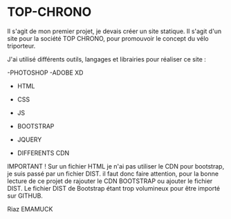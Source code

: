 # TOP-CHRONO
Il s'agit de mon premier projet, je devais créer un site statique.
Il s'agit d'un site pour la société TOP CHRONO, pour promouvoir le concept du vélo triporteur. 

J'ai utilisé différents outils, langages et librairies pour réaliser ce site : 

-PHOTOSHOP
-ADOBE XD

- HTML
- CSS
- JS

- BOOTSTRAP
- JQUERY

- DIFFERENTS CDN 

IMPORTANT ! Sur un fichier HTML je n'ai pas utiliser le CDN pour bootstrap, je suis passé par un fichier DIST.
il faut donc faire attention, pour la bonne lecture de ce projet de rajouter le CDN BOOTSTRAP ou ajouter le fichier DIST.
Le fichier DIST de Bootstrap étant trop volumineux pour être importé sur GITHUB.


Riaz EMAMUCK 
